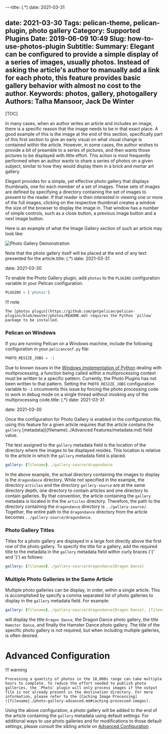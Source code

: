 ---title: (.*)
date: 2021-03-31

date: 2021-03-30
Tags: pelican-theme, pelican-plugin, photo gallery
Category: Supported Plugins
Date: 2019-06-09 10:49
Slug: how-to-use-photos-plugin
Subtitle:
Summary: Elegant can be configured to provide a simple display of a series of images, usually photos. Instead of asking the article's author to manually add a link for each photo, this feature provides basic gallery behavior with almost no cost to the author.
Keywords: photos, gallery, photogallery
Authors: Talha Mansoor, Jack De Winter
---

[TOC]

In many cases, when an author writes an article and includes an image, there is a specific
reason that the image needs to be in that exact place. A good example of this is the image
at the end of this section, specifically part of this first section to give an early visual
on what visual change is contained within the article. However, in some cases, the author
wishes to provide a bit of preamble to a series of pictures, and then wants those pictures to
be displayed with little effort. This action is most frequently performed when an author
wants to share a series of photos on a given subject, similar to how they would display them
in a brick and mortar art gallery.

Elegant provides for a simple, yet effective photo gallery that displays thumbnails, one for
each member of a set of images. These sets of images are defined by specifying a directory
containing the set of images to present to the reader. If that reader is then interested in
viewing one or more of the full images, clicking on the respective thumbnail creates a window
the size of the browser to display the image in. That window has a number of simple controls,
such as a close button, a previous image button and a next image button.

Here is an example of what the Image Gallery section of such an article may look like:

![Photo Gallery Demonstration]({static}../images/elegant-theme_photo-gallery.png)

Note that the photo gallery itself will be placed at the end of any text presented for the
article.title: (.*)
date: 2021-03-31

date: 2021-03-30

To enable the Photo Gallery plugin, add `photos` to the `PLUGINS` configuration variable in
your Pelican configuration.

```python
PLUGINS = ['photos']
```

!!! note

    The [photos plugin](https://github.com/getpelican/pelican-plugins/blob/master/photos/README.md) requires the Python `pillow` package to be installed.

### Pelican on Windows

If you are running Pelican on a Windows machine, include the following configuration in your
`pelicanconf.py` file:

```Python
PHOTO_RESIZE_JOBS = -1
```

Due to known issues in the
[Windows implementation of Python](https://stackoverflow.com/questions/41385708/multiprocessing-example-giving-attributeerror)
dealing with multiprocessing, a function being called within a multiprocessing context must be
written to a specific pattern. Currently, the Photo Plugins has not been written to that
pattern. Setting the `PHOTO_RESIZE_JOBS` configuration variable to `-1`
circumvents this issue by forcing the photo processing code to work in debug mode on a single
thread without invoking any of the multiprocessing code.title: (.*)
date: 2021-03-31

date: 2021-03-30

Once the configuration for Photo Gallery is enabled in the configuration file, using this
feature for a given article requires that the article contains the `gallery`
[metadata]({filename}../Advanced Features/metadata.md) field value.

The text assigned to the `gallery` metadata field is the location of the directory where the
images to be displayed resides. This location is relative to the article in which the
`gallery` metadata field is placed.

```yaml
gallery: {filename}../gallery-source/dragondance
```

In the above example, the actual directory containing the images to display is the
`dragondance` directory. While not specified in the example, the directory `articles` and the
directory `gallery-source` are at the same directory depth, one directory to contain articles
and one directory to contain galleries. By that convention, the article containing the
`gallery` metadata is located in the the `articles` directory. Therefore, the path to the
directory containing the `dragondance` directory is `../gallery-source/`. Together, the entire
path to the `dragondance` directory from the article becomes `../gallery-source/dragondance`.

### Photo Gallery Titles

Titles for a photo gallery are displayed in a large font directly above the first row of the
photo gallery. To specify the title for a gallery, add the required title to the metadata in
the `gallery` metadata field within curly braces ('{' and '}') as follows:

```yaml
gallery: {filename}../gallery-source/dragondance{Dragon Dance}
```

### Multiple Photo Galleries in the Same Article

Multiple photo galleries can be display, in order, within a single article. This is
accomplished by specify a comma separated list of photo galleries to display in the `gallery`
metadata field. For example:

```yaml
gallery: {filename}../gallery-source/dragondance{Dragon Dance}, {filename}../gallery-source/hamsterdance{Hamster Dance}
```

will display the title `Dragon Dance`, the Dragon Dance photo gallery, the title
`Hamster Dance`, and finally the Hamster Dance photo gallery. The title of the specific
photo gallery is not required, but when including multiple galleries, is often desired.

# Advanced Configuration

!!! warning

    Processing a quantity of photos in the 10,000s range can take multiple hours to complete. To reduce the effort needed to publish photo galleries, the `Photo` plugin will only process images if the output file is not already present in the destination directory. For more information, please refer to the [Caching Image Processing]({filename}./photo-gallery-advanced.md#caching-processed-images).

Using the above configuration, a photo gallery will be added to the end of the article
containing the `gallery` metadata using default settings. For additional ways to use photo
galleries and for modifications to those default settings, please consult the sibling article
on
[Advanced Configuration]({filename}./photo-gallery-advanced.md)
.
